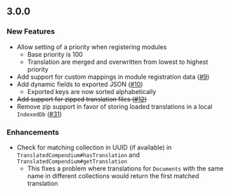## 3.0.0

### New Features

-   Allow setting of a priority when registering modules
    -   Base priority is 100
    -   Translation are merged and overwritten from lowest to highest priority
-   Add support for custom mappings in module registration data ([#9](https://github.com/In3luki/fvtt-babele/pull/9))
-   Add dynamic fields to exported JSON ([#10](https://github.com/In3luki/fvtt-babele/pull/10))
    -   Exported keys are now sorted alphabetically
-   ~~Add support for zipped translation files ([#12](https://github.com/In3luki/fvtt-babele/pull/12))~~
-   Remove zip support in favor of storing loaded translations in a local `IndexedDb` ([#31](https://github.com/In3luki/fvtt-babele/pull/31))

### Enhancements

-   Check for matching collection in UUID (if available) in `TranslatedCompendium#hasTranslation` and `TranslatedCompendium#getTranslation`
    -   This fixes a problem where translations for `Documents` with the same name in different collections would return the first matched translation
